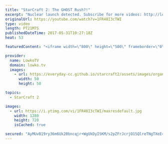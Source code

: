 ```yaml
---
title: "StarCraft 2: The GHOST Rush?!"
excerpt: "Nuclear launch detected. Subscribe for more videos: http://lowko.tv/youtube More Starcraft 2 casts: https://goo.gl/Hv1QRF  In this Diamond League Terran vs Terran one of the players most definitely lives up to his name. Going for a crazy strategy and rushing out Ghosts and Tactical Nukes.  If you have"
originalUrl: https://youtube.com/watch?v=1FR48I3cTWI
type: video
length: PT21M7S
publishedDateTime: 2017-05-31T10:27:18Z
heat: 53

featuredContent: "<iframe width=\"800\" height=\"500\" frameborder=\"0\" src=\"https://www.youtube.com/embed/1FR48I3cTWI\" allow=\"accelerometer; autoplay; encrypted-media; gyroscope; picture-in-picture\" allowfullscreen></iframe>"

provider:
  name: LowkoTV
  domain: lowko.tv
  images:
    - url: https://everyday-cc.github.io/starcraft2/assets/images/organizations/lowko.tv-50x50.jpg
      width: 50
      height: 50

topics:
  - StarCraft 2

images:
  - url: https://i.ytimg.com/vi/1FR48I3cTWI/maxresdefault.jpg
    width: 1280
    height: 720
    isCached: true

secured: "AyMUvB19ry36m6Uk28bncqjr+WgUkDyISKM/s2pZFrJcrjO15QlreTNgTXeE4h3hqe0v3r/AhpYXqW/Kv/xSkQrRmXzDyW1qaWdQVi5QfsiXhV6802AUr9ocn+I7Yd4JkJ/RhfxnZgsinIy+Qgvcj1EKrd/cxEiNLlK60qajde1Q8H4Pr752Q46PEB7AVZQVq6vld3atnVn8XerH+I4uRbz2EAtL3Mfr5igQ7hQjX+lka5SShfiuOHrro9niKgdoZtnQS4uNc0W3W9zV9+9uRHNMwJ6wo1UwCfT8M1H7imdeiWsbXb43XUUK/AFSrEb3GVovZnzMoq7m+G/altcD+Gsm5R7akpPLCXC25oCdVR+8PQrSYdNJkZCLiIO1cq0XPMU5xOTSiJWzYGW/60Ftd6i1SwJISMVr4NqT0YFtb/nKx4KBweNzweVGrN2z5iRX;rlQRQ7B/lwjznO9shqr5Ww=="
---
```


